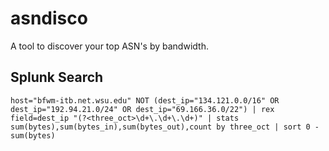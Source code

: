 # asndisco
A tool to discover your top ASN's by bandwidth.

## Splunk Search
```
host="bfwm-itb.net.wsu.edu" NOT (dest_ip="134.121.0.0/16" OR dest_ip="192.94.21.0/24" OR dest_ip="69.166.36.0/22") | rex field=dest_ip "(?<three_oct>\d+\.\d+\.\d+)" | stats sum(bytes),sum(bytes_in),sum(bytes_out),count by three_oct | sort 0 - sum(bytes)
```

